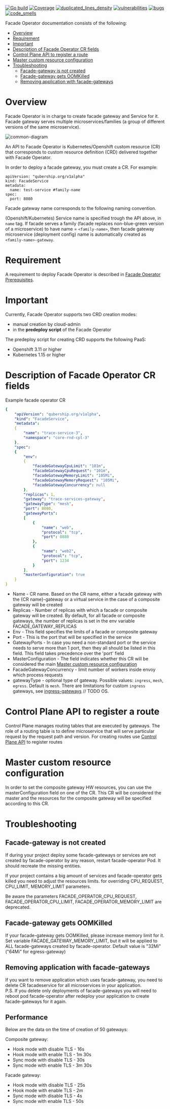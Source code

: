 [![Go build](https://github.com/Netcracker/qubership-core-facade-operator/actions/workflows/go-build.yml/badge.svg)](https://github.com/Netcracker/qubership-core-facade-operator/actions/workflows/go-build.yml)
[![Coverage](https://sonarcloud.io/api/project_badges/measure?metric=coverage&project=Netcracker_qubership-core-facade-operator)](https://sonarcloud.io/summary/overall?id=Netcracker_qubership-core-facade-operator)
[![duplicated_lines_density](https://sonarcloud.io/api/project_badges/measure?metric=duplicated_lines_density&project=Netcracker_qubership-core-facade-operator)](https://sonarcloud.io/summary/overall?id=Netcracker_qubership-core-facade-operator)
[![vulnerabilities](https://sonarcloud.io/api/project_badges/measure?metric=vulnerabilities&project=Netcracker_qubership-core-facade-operator)](https://sonarcloud.io/summary/overall?id=Netcracker_qubership-core-facade-operator)
[![bugs](https://sonarcloud.io/api/project_badges/measure?metric=bugs&project=Netcracker_qubership-core-facade-operator)](https://sonarcloud.io/summary/overall?id=Netcracker_qubership-core-facade-operator)
[![code_smells](https://sonarcloud.io/api/project_badges/measure?metric=code_smells&project=Netcracker_qubership-core-facade-operator)](https://sonarcloud.io/summary/overall?id=Netcracker_qubership-core-facade-operator)

Facade Operator documentation consists of the following:

* [Overview](#overview)
* [Requirement](#requirement)
* [Important](#important)
* [Description of Facade Operator CR fields ](#description-of-facade-operator-cr-fields)
* [Control Plane API to register a route](#control-plane-api-to-register-a-route)
* [Master custom resource configuration](#master-custom-resource-configuration)
* [Troubleshooting](#troubleshooting)
    * [Facade-gateway is not created](#facade-gateway-is-not-created)
    * [Facade-gateway gets OOMKilled](#facade-gateway-gets-oomkilled)
    * [Removing application with facade-gateways](#removing-application-with-facade-gateways)

# Overview
Facade Operator is in charge to create facade gateway and Service for it.
Facade gateway serves multiple microservices/families (a group of different versions of the same microservice).

![common-diagram](docs/img/facade.png)

An API to Facade Operator is Kubernetes/Openshift custom resource (CR) that corresponds to custom resource definition (CRD) 
delivered together with Facade Operator. 

In order to deploy a facade gateway, you must create a CR.
For example:

```
apiVersion: "qubership.org/v1alpha"
kind: FacadeService
metadata:
  name: test-service #family-name
spec:
  port: 8080
```

Facade gateway name corresponds to the following naming convention.

(Openshift/Kubernetes) Service name is specified trough the API above, in `name` tag. 
If facade serves a family (facade replaces non-blue-green version of a microservice) to have name = `<family-name>`, then
facade gateway microservice (deployment config) name is automatically created as `<family-name>-gateway`.

# Requirement
A requirement to deploy Facade Operator is described in [Facade Operator Prerequisites](/docs/prerequisites.md).

# Important
Currently, Facade Operator supports two CRD creation modes:  
* manual creation by cloud-admin
* in the **predeploy script** of the Facade Operator

The predeploy script for creating CRD supports the following PaaS:
* Openshift 3.11 or higher
* Kubernetes 1.15 or higher

# Description of Facade Operator CR fields
Example facade operator CR
```yaml
{
    "apiVersion": "qubership.org/v1alpha",
    "kind": "FacadeService",
    "metadata":
    {
        "name": "trace-service-3",
        "namespace": "core-rnd-cpl-3"
    },
    "spec":
    {
        "env":
        {
            "facadeGatewayCpuLimit": "101m",
            "facadeGatewayCpuRequest": "101m",
            "facadeGatewayMemoryLimit": "105Mi",
            "facadeGatewayMemoryRequest": "105Mi",
            "facadeGatewayConcurrency": null
        },
        "replicas": 1,
        "gateway": "trace-services-gateway",
        "gatewayType": "mesh",
        "port": 8080,
        "gatewayPorts":
        [
            {
                "name": "web",
                "protocol": "tcp",
                "port": 8080
            },
            {
                "name": "web2",
                "protocol": "tcp",
                "port": 1234
            }
        ],
        "masterConfiguration": true
    }
}
```
* Name - CR name. Based on the CR name, either a facade gateway with the {CR name}-gateway or a virtual service in the case of a composite gateway will be created
* Replicas - Number of replicas with which a facade or composite gateway will be created. By default, for all facade or composite gateways, the number of replicas is set in the env variable FACADE_GATEWAY_REPLICAS
* Env - This field specifies the limits of a facade or composite gateway
* Port - This is the port that will be specified in the service
* GatewayPorts - In case you need a non-standard port or the service needs to serve more than 1 port, then they all should be listed in this field. This field takes precedence over the 'port' field
* MasterConfiguration - The field indicates whether this CR will be considered the main [Master custom resource configuration](#master-custom-resource-configuration)
* FacadeGatewayConcurrency - limit number of workers inside envoy which process requests
* gatewayType - optional type of gateway. Possible values: `ingress`, `mesh`, `egress`. Default is `mesh`. There are limitations for custom `ingress` gateways, see [ingress-gateways](https://github.com/Netcracker/qubership-core-control-plane/blob/main/docs/mesh/ingress-gateways.md) // TODO OS. 

# Control Plane API to register a route
Control Plane manages routing tables that are executed by gateways. 
The role of a routing table is to define microservice that will serve particular request by the request path and version.
For creating routes use [Control Plane API](https://github.com/Netcracker/qubership-core-control-plane/blob/main/docs/api/control-plane-api.md) to register routes

# Master custom resource configuration
In order to set the composite gateway HW resources, you can use the masterConfiguration field on one of the CR.
This CR will be considered the master and the resources for the composite gateway will be specified according to this CR. 

# Troubleshooting
## Facade-gateway is not created
If during your project deploy some facade-gateways or services are not created by facade-operator by any reason, restart facade-operator Pod.
It should recreate the missing entities.

If your project contains a big amount of services and facade-operator gets killed you need to adjust the resources limits.
for overriding CPU_REQUEST, CPU_LIMIT, MEMORY_LIMIT parameters.

Be aware the parameters FACADE_OPERATOR_CPU_REQUEST, FACADE_OPERATOR_CPU_LIMIT, FACADE_OPERATOR_MEMORY_LIMIT 
are deprecated.

## Facade-gateway gets OOMKilled
If your facade-gateway gets OOMKilled, please increase memory limit for it. Set variable FACADE_GATEWAY_MEMORY_LIMIT, but it will be applied to ALL facade-gateways created by facade-operator. Default value is "32Mi" ("64Mi" for egress-gateway)

## Removing application with facade-gateways
If you want to remove application which uses facade-gateway, you need to delete CR facadeservice for all microservices in your application.  
P.S. If you delete only deployments of facade-gateways you will need to reboot pod facade-operator after redeploy your application to create facade-gateways for it again.

## Performance
Below are the data on the time of creation of 50 gateways:

Composite gateway:
* Hook mode with disable TLS - 16s
* Hook mode with enable TLS - 1m 30s
* Sync mode with disable TLS - 30s
* Sync mode with enable TLS - 3m 30s

Facade gateway:
* Hook mode with disable TLS - 25s
* Hook mode with enable TLS - 2m
* Sync mode with disable TLS - 4s
* Sync mode with enable TLS - 50s
